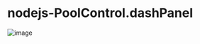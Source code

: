 ﻿# nodejs-PoolControl.dashPanel

![image](https://user-images.githubusercontent.com/47839015/83304160-38a86780-a1b3-11ea-8214-442db6c6bdc4.png)

